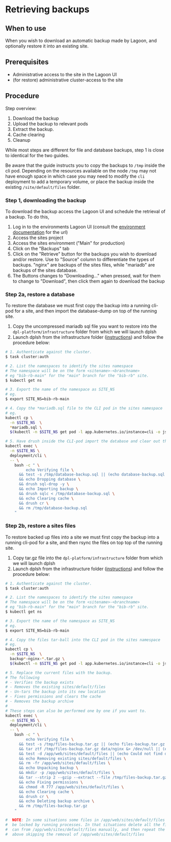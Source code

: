 # Retrieving backups

## When to use

When you wish to download an automatic backup made by Lagoon, and optionally
restore it into an existing site.

## Prerequisites

* Administrative access to the site in the Lagoon UI
* (for restore) administrative cluster-access to the site

## Procedure

Step overview:

1. Download the backup
2. Upload the backup to relevant pods
3. Extract the backup.
4. Cache clearing
5. Cleanup

While most steps are different for file and database backups, step 1 is close to
identical for the two guides.

Be aware that the guide instructs you to copy the backups to `/tmp` inside the
cli pod. Depending on the resources available on the node `/tmp` may not have
enough space in which case you may need to modify the `cli` deployment to add
a temporary volume, or place the backup inside the existing `/site/default/files`
folder.

### Step 1, downloading the backup

 To download the backup access the Lagoon UI and schedule the retrieval of a
 backup. To do this,

 1. Log in to the environments Lagoon UI (consult the
 [environment documentation](../platform-environments.md) for the url)
 2. Access the sites project
 3. Access the sites environment ("Main" for production)
 4. Click on the "Backups" tab
 5. Click on the "Retrieve" button for the backups you wish to download and/or
    restore. Use to "Source" column to differentiate the types of backups.
    "nginx" are backups of the sites files, while "mariadb" are backups of the
    sites database.
 6. The Buttons changes to "Downloading..." when pressed, wait for them to
    change to "Download", then click them again to download the backup

### Step 2a, restore a database

To restore the database we must first copy the backup into a running cli-pod
for a site, and then import the database-dump on top of the running site.

1. Copy the uncompressed mariadb sql file you want to restore into the `dpl-platform/infrastructure`
   folder from which we will launch dplsh
2. Launch dplsh from the infrastructure folder ([instructions](using-dplsh.md))
   and follow the procedure below:

```sh
# 1. Authenticate against the cluster.
$ task cluster:auth

# 2. List the namespaces to identify the sites namespace
# The namespace will be on the form <sitename>-<branchname>
# eg "bib-rb-main" for the "main" branch for the "bib-rb" site.
$ kubectl get ns

# 3. Export the name of the namespace as SITE_NS
# eg.
$ export SITE_NS=bib-rb-main

# 4. Copy the *mariadb.sql file to the CLI pod in the sites namespace
# eg.
kubectl cp \
  -n $SITE_NS  \
  *mariadb.sql \
  $(kubectl -n $SITE_NS get pod -l app.kubernetes.io/instance=cli -o jsonpath="{.items[0].metadata.name}"):/tmp/database-backup.sql

# 5. Have drush inside the CLI-pod import the database and clear out the backup
kubectl exec \
  -n $SITE_NS \
  deployment/cli \
  -- \
    bash -c " \
         echo Verifying file \
      && test -s /tmp/database-backup.sql || (echo database-backup.sql is missing or empty && exit 1) \
      && echo Dropping database \
      && drush sql-drop -y \
      && echo Importing backup \
      && drush sqlc < /tmp/database-backup.sql \
      && echo Clearing cache \
      && drush cr \
      && rm /tmp/database-backup.sql
    "
```

### Step 2b, restore a sites files

To restore backed up files into a site we must first copy the backup into a
running cli-pod for a site, and then rsync the files on top top of the running
site.

1. Copy tar.gz file into the `dpl-platform/infrastructure` folder from which we
   will launch dplsh
2. Launch dplsh from the infrastructure folder ([instructions](using-dplsh.md))
   and follow the procedure below:

```sh
# 1. Authenticate against the cluster.
$ task cluster:auth

# 2. List the namespaces to identify the sites namespace
# The namespace will be on the form <sitename>-<branchname>
# eg "bib-rb-main" for the "main" branch for the "bib-rb" site.
$ kubectl get ns

# 3. Export the name of the namespace as SITE_NS
# eg.
$ export SITE_NS=bib-rb-main

# 4. Copy the files tar-ball into the CLI pod in the sites namespace
# eg.
kubectl cp \
  -n $SITE_NS  \
  backup*-nginx-*.tar.gz \
  $(kubectl -n $SITE_NS get pod -l app.kubernetes.io/instance=cli -o jsonpath="{.items[0].metadata.name}"):/tmp/files-backup.tar.gz

# 5. Replace the current files with the backup.
# The following
# - Verifies the backup exists
# - Removes the existing sites/default/files
# - Un-tars the backup into its new location
# - Fixes permissions and clears the cache
# - Removes the backup archive
#
# These steps can also be performed one by one if you want to.
kubectl exec \
  -n $SITE_NS \
  deployment/cli \
  -- \
    bash -c " \
         echo Verifying file \
      && test -s /tmp/files-backup.tar.gz || (echo files-backup.tar.gz is missing or empty && exit 1) \
      && tar ztf /tmp/files-backup.tar.gz data/nginx &> /dev/null || (echo could not verify the tar.gz file files-backup.tar && exit 1) \
      && test -d /app/web/sites/default/files || (echo Could not find destination /app/web/sites/default/files && exit 1) \
      && echo Removing existing sites/default/files \
      && rm -fr /app/web/sites/default/files \
      && echo Unpacking backup \
      && mkdir -p /app/web/sites/default/files \
      && tar --strip 2 --gzip --extract --file /tmp/files-backup.tar.gz --directory /app/web/sites/default/files data/nginx \
      && echo Fixing permissions \
      && chmod -R 777 /app/web/sites/default/files \
      && echo Clearing cache \
      && drush cr \
      && echo Deleting backup archive \
      && rm /tmp/files-backup.tar.gz
    "

#  NOTE: In some situations some files in /app/web/sites/default/files might
#  be locked by running processes. In that situations delete all the files you
#  can from /app/web/sites/default/files manually, and then repeat the step
#  above skipping the removal of /app/web/sites/default/files
```
